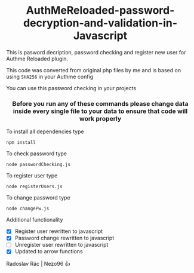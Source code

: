 <h1 align="center">
<bold>AuthMeReloaded-password-decryption-and-validation-in-Javascript</bold>
</h1>

This is pasword decription, password checking and register new user for Authme Reloaded plugin.

This code was converted from original php files by me and is based on using ```SHA256``` in your Authme config

You can use this password checking in your projects

<h3 align="center">
<bold>Before you run any of these commands please change data inside every single file to your data to ensure that code will work properly</bold>
</h3>

To install all dependencies type
```
npm install
```

To check password type 
```
node passwordChecking.js
```
To register user type 
```
node registerUsers.js
```
To change password type
```
node changePw.js
```

Additional functionality

- [x] Register user rewritten to javascript
- [x] Password change rewritten to javascript
- [ ] Unregister user rewritten to javascript
- [x] Updated to arrow functions

Radoslav Rác | Nezo96 :thumbsup: